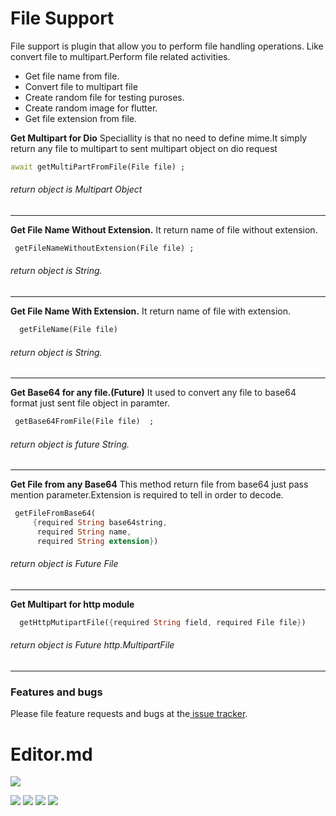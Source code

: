 # File Support 

File support is plugin that allow you to perform file handling operations. Like convert file to multipart.Perform file related activities.

- Get file name from file.
- Convert file to multipart file
- Create random file for testing puroses.
- Create random image for flutter.
- Get file extension from file.

**Get Multipart for Dio**
Speciallity is that no need to define mime.It simply return any file to multipart to sent multipart object on dio request
```dart
await getMultiPartFromFile(File file) ;
```
###### return object is Multipart Object


------------


**Get File Name Without Extension.**
It return name of file without extension.
```dart
 getFileNameWithoutExtension(File file) ;
```
###### return object is String.

------------

**Get File Name With Extension.**
It return name of file with extension.
```dart
  getFileName(File file)
```
###### return object is String.

------------


**Get Base64 for any file.(Future)**
It used to convert any file to base64 format just sent file object in paramter.

```dart
 getBase64FromFile(File file)  ;
```
###### return object is future String.

------------

**Get File from any Base64**
This method return file from base64  just pass mention parameter.Extension is required to tell in order to decode.
```dart
 getFileFromBase64(
     {required String base64string,
      required String name,
      required String extension})
```
###### return object is Future File

------------


**Get Multipart for http module**

```dart
  getHttpMutipartFile({required String field, required File file})
```
###### return object is Future http.MultipartFile

------------

### Features and bugs
Please file feature requests and bugs at the[ issue tracker](https://github.com/parmeetmaster/file_support/issueshttp:// " issue tracker").
# Editor.md

![](https://pandao.github.io/editor.md/images/logos/editormd-logo-180x180.png)

![](https://img.shields.io/github/issues/parmeetmaster/file_support) ![](	https://img.shields.io/github/forks/parmeetmaster/file_support) ![](	https://img.shields.io/github/stars/parmeetmaster/file_support) ![](https://img.shields.io/github/license/parmeetmaster/file_support) 

